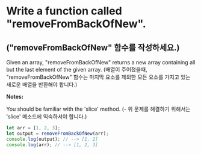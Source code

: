 # Write a function called "removeFromBackOfNew".

## ("removeFromBackOfNew" 함수를 작성하세요.)

Given an array, "removeFromBackOfNew" returns a new array containing all but the last element of the given array.
(배열이 주어졌을때, "removeFromBackOfNew" 함수는 마지막 요소를 제외한 모든 요소를 가지고 있는 새로운 배열을 반환해야 합니다.)

**Notes:**

You should be familiar with the 'slice' method.
(- 위 문제를 해결하기 위해서는 'slice' 메소드에 익숙하셔야 합니다.)

```js
let arr = [1, 2, 3];
let output = removeFromBackOfNew(arr);
console.log(output); // --> [1, 2]
console.log(arr); // --> [1, 2, 3]
```